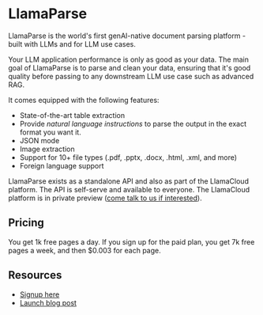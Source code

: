 # LlamaParse

LlamaParse is the world's first genAI-native document parsing platform - built with LLMs and for LLM use cases.

Your LLM application performance is only as good as your data. The main goal of LlamaParse is to parse and clean your data, ensuring that it's good quality before passing to any downstream LLM use case such as advanced RAG.

It comes equipped with the following features:

- State-of-the-art table extraction
- Provide *natural language instructions* to parse the output in the exact format you want it.
- JSON mode
- Image extraction
- Support for 10+ file types (.pdf, .pptx, .docx, .html, .xml, and more)
- Foreign language support

LlamaParse exists as a standalone API and also as part of the LlamaCloud platform. The API is self-serve and available to everyone. The LlamaCloud platform is in private preview ([come talk to us if interested](https://www.llamaindex.ai/contact)).

## Pricing

You get 1k free pages a day. If you sign up for the paid plan, you get 7k free pages a week, and then $0.003 for each page.

## Resources

- [Signup here](https://cloud.llamaindex.ai/)
- [Launch blog post](https://www.llamaindex.ai/blog/launching-the-first-genai-native-document-parsing-platform)
